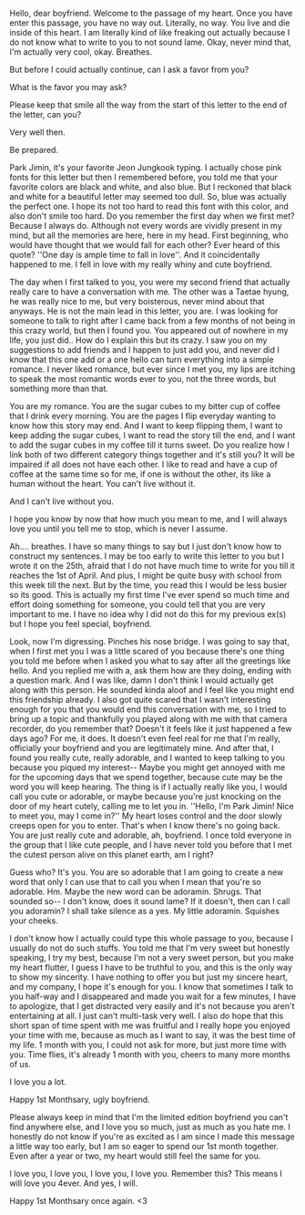 Hello, dear boyfriend. 
Welcome to the passage of my heart. 
Once you have enter this passage, you have no way out. Literally, no way. You live and die inside of this heart. I am literally kind of like freaking out actually because I do not know what to write to you to not sound lame. Okay, never mind that, I'm actually very cool, okay. Breathes. 

But before I could actually continue, can I ask a favor from you? 

What is the favor you may ask? 

Please keep that smile all the way from the start of this letter to the end of the letter, can you? 

Very well then. 

Be prepared. 

Park Jimin, it's your favorite Jeon Jungkook typing. I actually chose pink fonts for this letter but then I remembered before, you told me that your favorite colors are black and white, and also blue. But I reckoned that black and white for a beautiful letter may seemed too dull. So, blue was actually the perfect one. I hope its not too hard to read this font with this color, and also don't smile too hard. Do you remember the first day when we first met? Because I always do. Although not every words are vividly present in my mind, but all the memories are here, here in my head. First beginning, who would have thought that we would fall for each other? Ever heard of this quote? ''One day is ample time to fall in love''. And it coincidentally happened to me. I fell in love with my really whiny and cute boyfriend. 

The day when I first talked to you, you were my second friend that actually really care to have a conversation with me. The other was a Taetae hyung, he was really nice to me, but very boisterous, never mind about that anyways. He is not the main lead in this letter, you are. I was looking for someone to talk to right after I came back from a few months of not being in this crazy world, but then I found you. You appeared out of nowhere in my life, you just did.. How do I explain this but its crazy. I saw you on my suggestions to add friends and I happen to just add you, and never did I know that this one add or a one hello can turn everything into a simple romance. I never liked romance, but ever since I met you, my lips are itching to speak the most romantic words ever to you, not the three words, but something more than that. 

You are my romance. You are the sugar cubes to my bitter cup of coffee that I drink every morning. You are the pages I flip everyday wanting to know how this story may end. And I want to keep flipping them, I want to keep adding the sugar cubes, I want to read the story till the end, and I want to add the sugar cubes in my coffee till it turns sweet. Do you realize how I link both of two different category things together and it's still you? It will be impaired if all does not have each other. I like to read and have a cup of coffee at the same time so for me, if one is without the other, its like a human without the heart. You can't live without it. 

And I can't live without you. 

I hope you know by now that how much you mean to me, and I will always love you until you tell me to stop, which is never I assume. 

Ah.... breathes. I have so many things to say but I just don't know how to construct my sentences. I may be too early to write this letter to you but I wrote it on the 25th, afraid that I do not have much time to write for you till it reaches the 1st of April. And plus, I might be quite busy with school from this week till the next. But by the time, you read this I would be less busier so its good. 
This is actually my first time I've ever spend so much time and effort doing something for someone, you could tell that you are very important to me. I have no idea why I did not do this for my previous ex(s) but I hope you feel special, boyfriend. 

Look, now I'm digressing. Pinches his nose bridge. I was going to say that, when I first met you I was a little scared of you because there's one thing you told me before when I asked you what to say after all the greetings like hello. And you replied me with a, ask them how are they doing, ending with a question mark. And I was like, damn I don't think I would actually get along with this person. He sounded kinda aloof and I feel like you might end this friendship already. I also got quite scared that I wasn't interesting enough for you that you would end this conversation with me, so I tried to bring up a topic and thankfully you played along with me with that camera recorder, do you remember that? Doesn't it feels like it just happened a few days ago? 
For me, it does. It doesn't even feel real for me that I'm really, officially your boyfriend and you are legitimately mine. And after that, I found you really cute, really adorable, and I wanted to keep talking to you because you piqued my interest-- Maybe you might get annoyed with me for the upcoming days that we spend together, because cute may be the word you will keep hearing. 
The thing is if I actually really like you, I would call you cute or adorable, or maybe because you're just knocking on the door of my heart cutely, calling me to let you in. ''Hello, I'm Park Jimin! Nice to meet you, may I come in?'' My heart loses control and the door slowly creeps open for you to enter. 
That's when I know there's no going back. You are just really cute and adorable, ah, boyfriend. I once told everyone in the group that I like cute people, and I have never told you before that I met the cutest person alive on this planet earth, am I right? 

Guess who? It's you. You are so adorable that I am going to create a new word that only I can use that to call you when I mean that you're so adorable. Hm. Maybe the new word can be adoramin. Shrugs. That sounded so-- I don't know, does it sound lame? If it doesn't, then can I call you adoramin? I shall take silence as a yes. My little adoramin. Squishes your cheeks. 

I don't know how I actually could type this whole passage to you, because I usually do not do such stuffs. You told me that I'm very sweet but honestly speaking, I try my best, because I'm not a very sweet person, but you make my heart flutter, I guess I have to be truthful to you, and this is the only way to show my sincerity. I have nothing to offer you but just my sincere heart, and my company, I hope it's enough for you. I know that sometimes I talk to you half-way and I disappeared and made you wait for a few minutes, I have to apologize, that I get distracted very easily and it's not because you aren't entertaining at all. I just can't multi-task very well. I also do hope that this short span of time spent with me was fruitful and I really hope you enjoyed your time with me, because as much as I want to say, it was the best time of my life. 1 month with you, I could not ask for more, but just more time with you. Time flies, it's already 1 month with you, cheers to many more months of us. 


I love you a lot. 


Happy 1st Monthsary, ugly boyfriend. 

Please always keep in mind that I'm the limited edition boyfriend you can't find anywhere else, and I love you so much, just as much as you hate me. I honestly do not know if you're as excited as I am since I made this message a little way too early, but I am so eager to spend our 1st month together. Even after a year or two, my heart would still feel the same for you. 

I love you, I love you, I love you, I love you. 
Remember this? This means I will love you 4ever. And yes, I will. 


Happy 1st Monthsary once again. <3 

